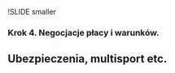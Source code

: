!SLIDE smaller

### Krok 4. Negocjacje płacy i warunków.  ###
## Ubezpieczenia, multisport etc. ##

